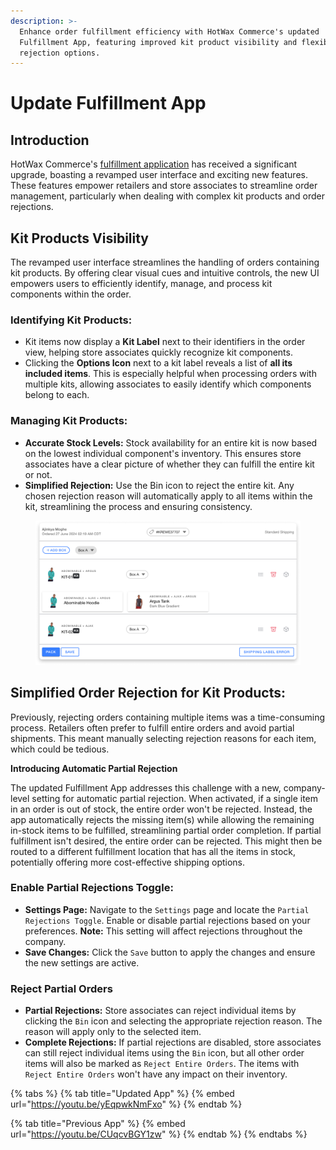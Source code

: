 ```yaml
---
description: >-
  Enhance order fulfillment efficiency with HotWax Commerce's updated
  Fulfillment App, featuring improved kit product visibility and flexible order
  rejection options.
---
```


# Update Fulfillment App

## Introduction

HotWax Commerce's [fulfillment application](https://fulfillment.hotwax.io/) has received a significant upgrade, boasting a revamped user interface and exciting new features. These features empower retailers and store associates to streamline order management, particularly when dealing with complex kit products and order rejections.

## Kit Products Visibility

The revamped user interface streamlines the handling of orders containing kit products. By offering clear visual cues and intuitive controls, the new UI empowers users to efficiently identify, manage, and process kit components within the order.

### Identifying Kit Products:

* Kit items now display a **Kit Label** next to their identifiers in the order view, helping store associates quickly recognize kit components.
* Clicking the **Options Icon** next to a kit label reveals a list of **all its included items**. This is especially helpful when processing orders with multiple kits, allowing associates to easily identify which components belong to each.

### Managing Kit Products:

* **Accurate Stock Levels:** Stock availability for an entire kit is now based on the lowest individual component's inventory. This ensures store associates have a clear picture of whether they can fulfill the entire kit or not.
* **Simplified Rejection:** Use the Bin icon to reject the entire kit. Any chosen rejection reason will automatically apply to all items within the kit, streamlining the process and ensuring consistency.

<figure><img src="../.gitbook/assets/kit.png" alt=""><figcaption></figcaption></figure>

## Simplified Order Rejection for Kit Products:

Previously, rejecting orders containing multiple items was a time-consuming process.  Retailers often prefer to fulfill entire orders and avoid partial shipments. This meant manually selecting rejection reasons for each item, which could be tedious.

**Introducing Automatic Partial Rejection**

The updated Fulfillment App addresses this challenge with a new, company-level setting for automatic partial rejection. When activated, if a single item in an order is out of stock, the entire order won't be rejected. Instead, the app automatically rejects the missing item(s) while allowing the remaining in-stock items to be fulfilled, streamlining partial order completion.  If partial fulfillment isn't desired, the entire order can be rejected. This might then be routed to a different fulfillment location that has all the items in stock, potentially offering more cost-effective shipping options.


### Enable Partial Rejections Toggle:

* **Settings Page:** Navigate to the `Settings` page and locate the `Partial Rejections Toggle`. Enable or disable partial rejections based on your preferences. **Note:** This setting will affect rejections throughout the company.
* **Save Changes:** Click the `Save` button to apply the changes and ensure the new settings are active.

### Reject Partial Orders

* **Partial Rejections:** Store associates can reject individual items by clicking the `Bin` icon and selecting the appropriate rejection reason. The reason will apply only to the selected item.
* **Complete Rejections:** If partial rejections are disabled, store associates can still reject individual items using the `Bin` icon, but all other order items will also be marked as `Reject Entire Orders`. The items with `Reject Entire Orders` won't have any impact on their inventory.



{% tabs %}
{% tab title="Updated App" %}
{% embed url="https://youtu.be/yEqpwkNmFxo" %}
{% endtab %}

{% tab title="Previous App" %}
{% embed url="https://youtu.be/CUqcvBGY1zw" %}
{% endtab %}
{% endtabs %}

